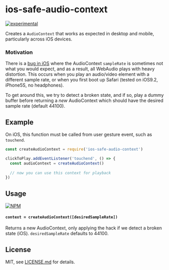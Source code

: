 # ios-safe-audio-context

[![experimental](http://badges.github.io/stability-badges/dist/experimental.svg)](http://github.com/badges/stability-badges)

Creates a `AudioContext` that works as expected in desktop and mobile, particularly across iOS devices.

### Motivation

There is a [bug in iOS](http://stackoverflow.com/questions/26336040/how-to-fix-changing-sample-rate-bug) where the AudioContext `sampleRate` is sometimes not what you would expect, and as a result, all WebAudio plays with heavy distortion. This occurs when you play an audio/video element with a different sample rate, or when you first boot up Safari (tested on iOS9.2, iPhone5S, no headphones).

To get around this, we try to detect a broken state, and if so, play a dummy buffer before returning a *new* AudioContext which should have the desired sample rate (default 44100).

## Example

On iOS, this function must be called from user gesture event, such as `touchend`.

```js
const createAudioContext = require('ios-safe-audio-context')

clickToPlay.addEventListener('touchend', () => {
  const audioContext = createAudioContext()
  
  // now you can use this context for playback
})
```

## Usage

[![NPM](https://nodei.co/npm/ios-safe-audio-context.png)](https://www.npmjs.com/package/ios-safe-audio-context)

#### `context = createAudioContext([desiredSampleRate])`

Returns a new AudioContext, only applying the hack if we detect a broken state (iOS). `desiredSampleRate` defaults to 44100.

## License

MIT, see [LICENSE.md](http://github.com/Jam3/ios-safe-audio-context/blob/master/LICENSE.md) for details.
